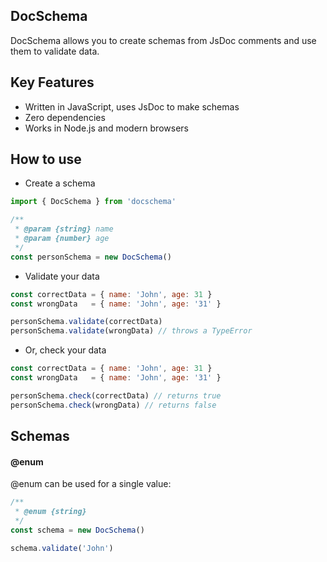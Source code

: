 ## DocSchema

DocSchema allows you to create schemas from JsDoc comments and use them to validate data.

## Key Features

- Written in JavaScript, uses JsDoc to make schemas
- Zero dependencies
- Works in Node.js and modern browsers

## How to use

- Create a schema
```javascript
import { DocSchema } from 'docschema'

/**
 * @param {string} name
 * @param {number} age
 */
const personSchema = new DocSchema()
```
- Validate your data
```javascript
const correctData = { name: 'John', age: 31 }
const wrongData   = { name: 'John', age: '31' }

personSchema.validate(correctData)
personSchema.validate(wrongData) // throws a TypeError
```
- Or, check your data
```javascript
const correctData = { name: 'John', age: 31 }
const wrongData   = { name: 'John', age: '31' }

personSchema.check(correctData) // returns true
personSchema.check(wrongData) // returns false
```

## Schemas
#### @enum
@enum can be used for a single value:
```javascript
/**
 * @enum {string}
 */
const schema = new DocSchema()

schema.validate('John')
```

